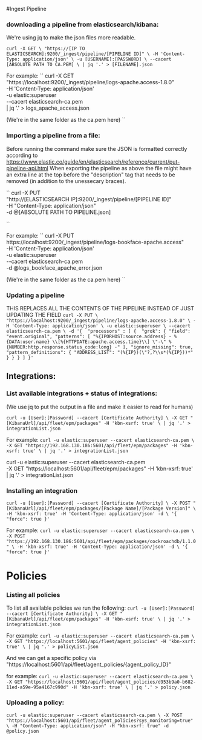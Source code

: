 #Ingest Pipeline
### downloading a pipeline from elasticsearch/kibana:
We're using jq to make the json files more readable.


``
curl -X GET \
"https://[IP TO ELASTICSEARCH]:9200/_ingest/pipeline/[PIPELINE ID]" \
-H 'Content-Type: application/json' \
-u [USERNAME]:[PASSWORD] \
--cacert [ABSOLUTE PATH TO CA.PEM] \
| jq '.' > [FILENAME].json
``

For example:
``
curl -X GET \
"https://localhost:9200/_ingest/pipeline/logs-apache.access-1.8.0" \
 -H 'Content-Type: application/json' \
 -u elastic:superuser \
 --cacert elasticsearch-ca.pem \
 | jq '.' > logs_apache_access.json
 
 (We're in the same folder as the ca.pem here)
``


### Importing a pipeline from a file:
Before running the command make sure the JSON is formatted correctly according to https://www.elastic.co/guide/en/elasticsearch/reference/current/put-pipeline-api.html
When exporting the pipeline as above the file might have an extra line at the top before the "description" tag that needs to be removed (in addition to the unessecary braces).

``
curl -X PUT \
 "http://[ELASTICSEARCH IP]:9200/_ingest/pipeline/[PIPELINE ID]" \
 -H "Content-Type: application/json" \
 -d @[ABSOLUTE PATH TO PIPELINE.json]

``

For example:
``
curl -X PUT \
https://localhost:9200/_ingest/pipeline/logs-bookface-apache.access" \
-H 'Content-Type: application/json' \
-u elastic:superuser \
--cacert elasticsearch-ca.pem \
-d @logs_bookface_apache_error.json
  
(We're in the same folder as the ca.pem here)
``



### Updating a pipeline
THIS REPLACES ALL THE CONTENTS OF THE PIPELINE INSTEAD OF JUST UPDATING THE FIELD
``
curl -X PUT \
"https://localhost:9200/_ingest/pipeline/logs-apache.access-1.8.0" \
-H 'Content-Type: application/json' \
-u elastic:superuser \
--cacert elasticsearch-ca.pem \
-d '{ 
    "processors" : [
    { 
        "grok": {
          "field": "event.original",
          "patterns": [
                "%{IPORHOST:source.address} - %{DATA:user.name} \\[%{HTTPDATE:apache.access.time}\\] \"-\" %{NUMBER:http.response.status_code:long} -"
          ],
          "ignore_missing": true,
          "pattern_definitions": {
            "ADDRESS_LIST": "(%{IP})(\"?,?\\s*(%{IP}))*"
          }
        }
      }
   ]
}'
``




## Integrations:
### List available integrations + status of integrations:
(We use jq to put the output in a file and make it easier to read for humans)

``
curl -u [User]:[Password] --cacert [Certificate Authority] \
-X GET "[KibanaUrl]/api/fleet/epm/packages" -H 'kbn-xsrf: true' \
| jq '.' > integrationList.json
``

For example:
``
curl -u elastic:superuser --cacert elasticsearch-ca.pem \
-X GET "https://192.168.130.186:5601/api/fleet/epm/packages" -H 'kbn-xsrf: true' \
| jq '.' > integrationList.json
``

curl -u elastic:superuser --cacert elasticsearch-ca.pem \
-X GET "https://localhost:5601/api/fleet/epm/packages" -H 'kbn-xsrf: true' \
| jq '.' > integrationList.json

### Installing an integration
``
curl -u [User]:[Password] --cacert [Certificate Authority] \
-X POST "[KibanaUrl]/api/fleet/epm/packages/[Package Name]/[Package Version]" \
-H 'kbn-xsrf: true' -H 'Content-Type: application/json' -d \
'{
  "force": true
}'
``

For example:
``
curl -u elastic:superuser --cacert elasticsearch-ca.pem \
-X POST "https://192.168.130.186:5601/api/fleet/epm/packages/cockroachdb/1.1.0" \
-H 'kbn-xsrf: true' -H 'Content-Type: application/json' -d \
'{
  "force": true
}'
``

# Policies 

### Listing all policies
To list all available policies we run the following:
``
curl -u [User]:[Password] --cacert [Certificate Authority] \
-X GET "[KibanaUrl]/api/fleet/epm/packages" -H 'kbn-xsrf: true' \
| jq '.' > integrationList.json
``

For example:
``
curl -u elastic:superuser --cacert elasticsearch-ca.pem \
-X GET "https://localhost:5601/api/fleet/agent_policies" -H 'kbn-xsrf: true' \
| jq '.' > policyList.json
``


And we can get a specific policy via "https://localhost:5601/api/fleet/agent_policies/{agent_policy_ID}"

for example: 
``
curl -u elastic:superuser --cacert elasticsearch-ca.pem \
-X GET "https://localhost:5601/api/fleet/agent_policies/d953b9a0-b682-11ed-a59e-95a4167c990d" -H 'kbn-xsrf: true' \
| jq '.' > policy.json
``


### Uploading a policy:

``
curl -u elastic:superuser --cacert elasticsearch-ca.pem \
-X POST "https://localhost:5601/api/fleet/agent_policies?sys_monitoring=true" \
-H "Content-Type: application/json" -H "kbn-xsrf: true" -d @policy.json
``
